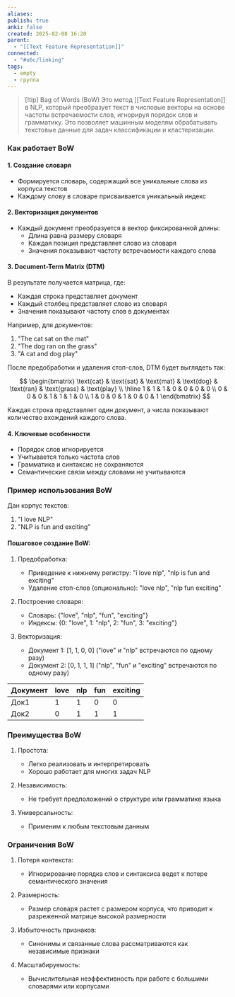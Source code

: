 ```yaml
---
aliases: 
publish: true
anki: false
created: 2025-02-08 16:20
parent:
  - "[[Text Feature Representation]]"
connected:
  - "#обс/linking"
tags:
  - empty
  - группа
---
```


> [!tip] Bag of Words (BoW)
Это метод [[Text Feature Representation]] в NLP, который преобразует текст в числовые векторы на основе частоты встречаемости слов, игнорируя порядок слов и грамматику. Это позволяет машинным моделям обрабатывать текстовые данные для задач классификации и кластеризации.

### Как работает BoW

#### 1. Создание словаря
- Формируется словарь, содержащий все уникальные слова из корпуса текстов
- Каждому слову в словаре присваивается уникальный индекс

#### 2. Векторизация документов 
- Каждый документ преобразуется в вектор фиксированной длины:
  - Длина равна размеру словаря
  - Каждая позиция представляет слово из словаря
  - Значения показывают частоту встречаемости каждого слова

#### 3. Document-Term Matrix (DTM)
В результате получается матрица, где:
- Каждая строка представляет документ
- Каждый столбец представляет слово из словаря
- Значения показывают частоту слов в документах

Например, для документов:
1. "The cat sat on the mat"
2. "The dog ran on the grass" 
3. "A cat and dog play"

После предобработки и удаления стоп-слов, DTM будет выглядеть так:

$$
\begin{bmatrix} 
\text{cat} & \text{sat} & \text{mat} & \text{dog} & \text{ran} & \text{grass} & \text{play} \\
\hline
1 & 1 & 1 & 0 & 0 & 0 & 0 \\
0 & 0 & 0 & 1 & 1 & 1 & 0 \\
1 & 0 & 0 & 1 & 0 & 0 & 1
\end{bmatrix}
$$

Каждая строка представляет один документ, а числа показывают количество вхождений каждого слова.

#### 4. Ключевые особенности
- Порядок слов игнорируется
- Учитывается только частота слов
- Грамматика и синтаксис не сохраняются
- Семантические связи между словами не учитываются

### Пример использования BoW

Дан корпус текстов:
1. "I love NLP"
2. "NLP is fun and exciting"

#### Пошаговое создание BoW:

1. Предобработка:
   - Приведение к нижнему регистру: "i love nlp", "nlp is fun and exciting"
   - Удаление стоп-слов (опционально): "love nlp", "nlp fun exciting"

2. Построение словаря:
   - Словарь: {"love", "nlp", "fun", "exciting"}
   - Индексы: {0: "love", 1: "nlp", 2: "fun", 3: "exciting"}

3. Векторизация:
   - Документ 1: [1, 1, 0, 0] ("love" и "nlp" встречаются по одному разу)
   - Документ 2: [0, 1, 1, 1] ("nlp", "fun" и "exciting" встречаются по одному разу)

| Документ | love | nlp | fun | exciting |
|----------|------|-----|-----|----------|
| Док1     |   1  |  1  |  0  |    0     |
| Док2     |   0  |  1  |  1  |    1     |

### Преимущества BoW

1. Простота:
   - Легко реализовать и интерпретировать
   - Хорошо работает для многих задач NLP

2. Независимость:
   - Не требует предположений о структуре или грамматике языка

3. Универсальность:
   - Применим к любым текстовым данным

### Ограничения BoW

1. Потеря контекста:
   - Игнорирование порядка слов и синтаксиса ведет к потере семантического значения

2. Размерность:
   - Размер словаря растет с размером корпуса, что приводит к разреженной матрице высокой размерности

3. Избыточность признаков:
   - Синонимы и связанные слова рассматриваются как независимые признаки

4. Масштабируемость:
   - Вычислительная неэффективность при работе с большими словарями или корпусами
